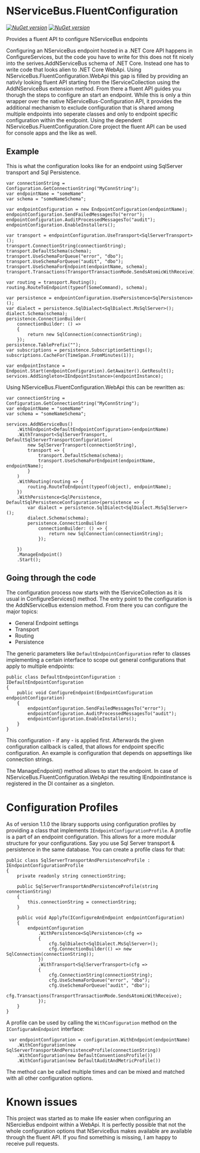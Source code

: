 # NServiceBus.FluentConfiguration

_[![NuGet version](https://img.shields.io/nuget/v/NServiceBus.FluentConfiguration.Core.svg?style=flat)](https://www.nuget.org/packages/NServiceBus.FluentConfiguration.Core)_
_[![NuGet version](https://img.shields.io/nuget/v/NServiceBus.FluentConfiguration.WebApi.svg?style=flat)](https://www.nuget.org/packages/NServiceBus.FluentConfiguration.WebApi)_

Provides a fluent API to configure NServiceBus endpoints

Configuring an NServiceBus endpoint hosted in a .NET Core API happens in ConfigureServices, but the code you have to write for this does not fit nicely into the serives.AddNServiceBus schema of .NET Core. Instead one has to write code that looks alien to .NET Core WebApi.
Using NServiceBus.FluentConfiguration.WebApi this gap is filled by providing an nativly looking fluent API starting from the IServiceCollection using the AddNServiceBus extension method. From there a fluent API guides you thorugh the steps to configure an start an endpoint.
While this is only a thin wrapper over the native NServiceBus-Configuration API, it provides the additional mechanism to exclude configuration that is shared among multiple endpoints into seperate classes and only to endpoint specific configuration within the endpoint.
Using the dependent NServiceBus.FluentConfiguration.Core project the fluent API can be used for console apps and the like as well.

## Example

This is what the configuration looks like for an endpoint using SqlServer transport and Sql Persistence.

``` CSharp
var connectionString = Configuration.GetConnectionString("MyConnString");
var endpointName = "someName"
var schema = "someNameSchema";

var endpointConfiguration = new EndpointConfiguration(endpointName);
endpointConfiguration.SendFailedMessagesTo("error");
endpointConfiguration.AuditProcessedMessagesTo("audit");
endpointConfiguration.EnableInstallers();

var transport = endpointConfiguration.UseTransport<SqlServerTransport>();
transport.ConnectionString(connectionString);
transport.DefaultSchema(schema);
transport.UseSchemaForQueue("error", "dbo");
transport.UseSchemaForQueue("audit", "dbo");
transport.UseSchemaForEndpoint(endpointName, schema);
transport.Transactions(TransportTransactionMode.SendsAtomicWithReceive);

var routing = transport.Routing();
routing.RouteToEndpoint(typeof(SomeCommand), schema);

var persistence = endpointConfiguration.UsePersistence<SqlPersistence>();
var dialect = persistence.SqlDialect<SqlDialect.MsSqlServer>();
dialect.Schema(schema);
persistence.ConnectionBuilder(
    connectionBuilder: () =>
    {
        return new SqlConnection(connectionString);
    });
persistence.TablePrefix("");
var subscriptions = persistence.SubscriptionSettings();
subscriptions.CacheFor(TimeSpan.FromMinutes(1));

var endpointInstance = Endpoint.Start(endpointConfiguration).GetAwaiter().GetResult();
services.AddSingleton<IEndpointInstance>(endpointInstance);
```

Using NServiceBus.FluentConfiguration.WebApi this can be rewritten as:

``` CSharp
var connectionString = Configuration.GetConnectionString("MyConnString");
var endpointName = "someName"
var schema = "someNameSchema";

services.AddNServiceBus()
    .WithEndpoint<DefaultEndpointConfiguration>(endpointName)
    .WithTransport<SqlServerTransport, DefaultSqlServerTransportConfiguration>(
        new SqlServerTransport(connectionString),
        transport => { 
            transport.DefaultSchema(schema);
            transport.UseSchemaForEndpoint(endpointName, endpointName);
        }
    )
    .WithRouting(routing => {
        routing.RouteToEndpoint(typeof(object), endpointName);
    })
    .WithPersistence<SqlPersistence, DefaultSqlPersistenceConfiguration>(persistence => {
        var dialect = persistence.SqlDialect<SqlDialect.MsSqlServer>();
        dialect.Schema(schema);
        persistence.ConnectionBuilder(
            connectionBuilder: () => {
                return new SqlConnection(connectionString);
            });

    })
    .ManageEndpoint()
    .Start();
```

## Going through the code

The configuration process now starts with the IServiceCollection as it is usual in ConfigureServices() method. The entry point to the configuration is the AddNServiceBus extension method. From there you can configure the major topics:

- General Endpoint settings
- Transport
- Routing
- Persistence

The generic parameters like `DefaultEndpointConfiguration` refer to classes implementing a certain interface to scope out general configurations that apply to multiple endpoints:

``` CSharp
public class DefaultEndpointConfiguration : IDefaultEndpointConfiguration
{
    public void ConfigureEndpoint(EndpointConfiguration endpointConfiguration)
    {
        endpointConfiguration.SendFailedMessagesTo("error");
        endpointConfiguration.AuditProcessedMessagesTo("audit");
        endpointConfiguration.EnableInstallers();
    }
}
```

This configuration - if any - is applied first. Afterwards the given configuration callback is called, that allows for endpoint specific configuration. An example is configuration that depends on appsettings like connection strings.

The ManageEndpoint() method allows to start the endpoint. In case of NServiceBus.FluentConfiguration.WebApi the resulting IEndpointInstance is registered in the DI container as a singleton.

# Configuration Profiles

As of version 1.1.0 the library supports using configuration profiles by providing a class that implements ```IEndpointConfigurationProfile```. A profile is a part of an endpoint configuration. This allows for a more modular structure for your configurations. Say you use Sql Server transport & persistence in the same database. You can create a profile class for that:

``` CSharp
public class SqlServerTransportAndPersistenceProfile : IEndpointConfigurationProfile
{
    private readonly string connectionString;

    public SqlServerTransportAndPersistenceProfile(string connectionString)
    {
        this.connectionString = connectionString;
    }

    public void ApplyTo(IConfigureAnEndpoint endpointConfiguration)
    {
        endpointConfiguration
            .WithPersistence<SqlPersistence>(cfg =>
            {
                cfg.SqlDialect<SqlDialect.MsSqlServer>();
                cfg.ConnectionBuilder(() => new SqlConnection(connectionString));
            })
            .WithTransport<SqlServerTransport>(cfg =>
            {
                cfg.ConnectionString(connectionString);
                cfg.UseSchemaForQueue("error", "dbo");
                cfg.UseSchemaForQueue("audit", "dbo");
                cfg.Transactions(TransportTransactionMode.SendsAtomicWithReceive);
            });
    }
}
```

A profile can be used by calling the ```WithConfiguration``` method on the ```IConfiguraAnEndpoint``` interface:

``` CSharp
 var endpointConfiguration = configuration.WithEndpoint(endpointName)
    .WithConfiguration(new SqlServerTransportAndPersistenceProfile(connectionString))
    .WithConfiguration(new DefaultConventionsProfile())
    .WithConfiguration(new DefaultAuditAndMetricProfile())
```

The method can be called multiple times and can be mixed and matched with all other configuration options.

# Known issues

This project was started as to make life easier when configuring an NSercieBus endpoint within a WebApi. It is perfectly possible that not the whole configuration options that NServiceBus makes available are available through the fluent API. If you find something is missing, I am happy to receive pull requests.
